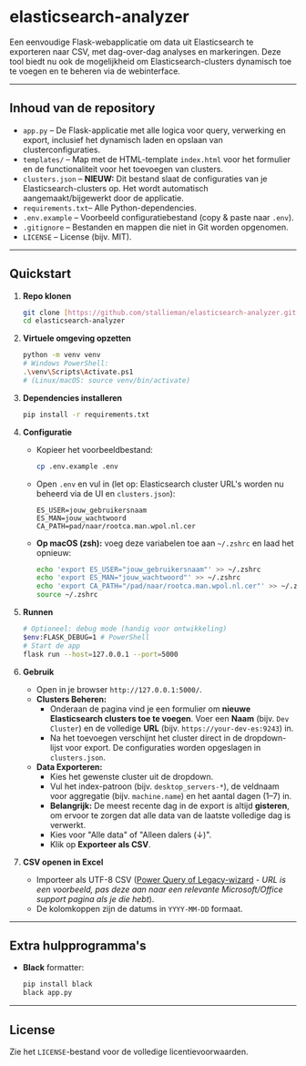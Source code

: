 # elasticsearch-analyzer

Een eenvoudige Flask-webapplicatie om data uit Elasticsearch te exporteren naar CSV, met dag-over-dag analyses en markeringen. Deze tool biedt nu ook de mogelijkheid om Elasticsearch-clusters dynamisch toe te voegen en te beheren via de webinterface.

---

## Inhoud van de repository

* `app.py`          – De Flask-applicatie met alle logica voor query, verwerking en export, inclusief het dynamisch laden en opslaan van clusterconfiguraties.
* `templates/`      – Map met de HTML-template `index.html` voor het formulier en de functionaliteit voor het toevoegen van clusters.
* `clusters.json`   – **NIEUW:** Dit bestand slaat de configuraties van je Elasticsearch-clusters op. Het wordt automatisch aangemaakt/bijgewerkt door de applicatie.
* `requirements.txt`– Alle Python-dependencies.
* `.env.example`    – Voorbeeld configuratiebestand (copy & paste naar `.env`).
* `.gitignore`      – Bestanden en mappen die niet in Git worden opgenomen.
* `LICENSE`         – License (bijv. MIT).

---

## Quickstart

1.  **Repo klonen**

    ```bash
    git clone [https://github.com/stallieman/elasticsearch-analyzer.git](https://github.com/stallieman/elasticsearch-analyzer.git)
    cd elasticsearch-analyzer
    ```

2.  **Virtuele omgeving opzetten**

    ```bash
    python -m venv venv
    # Windows PowerShell:
    .\venv\Scripts\Activate.ps1
    # (Linux/macOS: source venv/bin/activate)
    ```

3.  **Dependencies installeren**

    ```bash
    pip install -r requirements.txt
    ```

4.  **Configuratie**

    * Kopieer het voorbeeldbestand:

        ```bash
        cp .env.example .env
        ```
    * Open `.env` en vul in (let op: Elasticsearch cluster URL's worden nu beheerd via de UI en `clusters.json`):

        ```dotenv
        ES_USER=jouw_gebruikersnaam
        ES_MAN=jouw_wachtwoord
        CA_PATH=pad/naar/rootca.man.wpol.nl.cer
        ```
    * **Op macOS (zsh):** voeg deze variabelen toe aan `~/.zshrc` en laad het opnieuw:

        ```bash
        echo 'export ES_USER="jouw_gebruikersnaam"' >> ~/.zshrc
        echo 'export ES_MAN="jouw_wachtwoord"' >> ~/.zshrc
        echo 'export CA_PATH="/pad/naar/rootca.man.wpol.nl.cer"' >> ~/.zshrc
        source ~/.zshrc
        ```

5.  **Runnen**

    ```bash
    # Optioneel: debug mode (handig voor ontwikkeling)
    $env:FLASK_DEBUG=1 # PowerShell
    # Start de app
    flask run --host=127.0.0.1 --port=5000
    ```

6.  **Gebruik**

    * Open in je browser `http://127.0.0.1:5000/`.
    * **Clusters Beheren:**
        * Onderaan de pagina vind je een formulier om **nieuwe Elasticsearch clusters toe te voegen**. Voer een **Naam** (bijv. `Dev Cluster`) en de volledige **URL** (bijv. `https://your-dev-es:9243`) in.
        * Na het toevoegen verschijnt het cluster direct in de dropdown-lijst voor export. De configuraties worden opgeslagen in `clusters.json`.
    * **Data Exporteren:**
        * Kies het gewenste cluster uit de dropdown.
        * Vul het index-patroon (bijv. `desktop_servers-*`), de veldnaam voor aggregatie (bijv. `machine.name`) en het aantal dagen (1–7) in.
        * **Belangrijk:** De meest recente dag in de export is altijd **gisteren**, om ervoor te zorgen dat alle data van de laatste volledige dag is verwerkt.
        * Kies voor "Alle data" of "Alleen dalers (↓)".
        * Klik op **Exporteer als CSV**.

7.  **CSV openen in Excel**

    * Importeer als UTF-8 CSV ([Power Query of Legacy-wizard](https://support.microsoft.com/nl-nl/office/tekstbestanden-importeren-of-exporteren-tekst-of-csv-bestanden-importeren-of-exporteren-5250ee63-3982-4113-d49e-d7f999999999) - *URL is een voorbeeld, pas deze aan naar een relevante Microsoft/Office support pagina als je die hebt*).
    * De kolomkoppen zijn de datums in `YYYY-MM-DD` formaat.

---

## Extra hulpprogramma's

* **Black** formatter:

    ```bash
    pip install black
    black app.py
    ```

---

## License

Zie het `LICENSE`-bestand voor de volledige licentievoorwaarden.